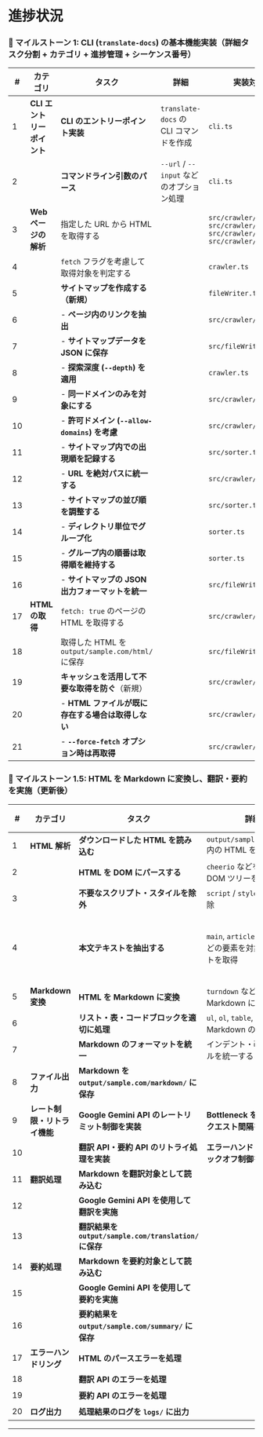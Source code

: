 # 進捗状況

### **📌 マイルストーン 1: CLI (`translate-docs`) の基本機能実装（詳細タスク分割 + カテゴリ + 進捗管理 + シーケンス番号）**

| **#** | **カテゴリ**          | **タスク** | **詳細** | **実装対象ファイル** | **進捗** |
|----|------------------|------------------------------------------|---------------------------|----------------|------|
| 1  | **CLI エントリーポイント** | **CLI のエントリーポイント実装** | `translate-docs` の CLI コマンドを作成 | `cli.ts` | ✅ |
| 2  |                   | **コマンドライン引数のパース** | `--url` / `--input` などのオプション処理 | `cli.ts` | ✅ |
| 3  | **Webページの解析**  | 指定した URL から HTML を取得する | | `src/crawler/crawler.ts` `src/crawler/htmlUtils.ts` `src/crawler/linkProcessor.ts` `src/crawler/urlUtils.ts` | ✅ |
| 4  |                   | `fetch` フラグを考慮して取得対象を判定する | | `crawler.ts` | ✅ |
| 5  |                   | **サイトマップを作成する（新規）** | | `fileWriter.ts` | ✅ |
| 6  |                   | - **ページ内のリンクを抽出** | | `src/crawler/crawler.ts` | ✅ |
| 7  |                   | - **サイトマップデータを JSON に保存** | | `src/fileWriter.ts` | ✅ |
| 8  |                   | - **探索深度 (`--depth`) を適用** | | `crawler.ts` | ✅ |
| 9  |                   | - **同一ドメインのみを対象にする** | | `src/crawler/crawler.ts` | ✅ |
| 10 |                   | - **許可ドメイン (`--allow-domains`) を考慮** | | `src/crawler/crawler.ts` | ✅ |
| 11 |                   | - **サイトマップ内での出現順を記録する** | | `src/sorter.ts` | ✅ |
| 12 |                   | - **URL を絶対パスに統一する** | | `src/crawler/crawler.ts` | ✅ |
| 13 |                   | - **サイトマップの並び順を調整する** | | `src/sorter.ts` | ✅ |
| 14 |                   | - **ディレクトリ単位でグループ化** | | `sorter.ts` | ✅ |
| 15 |                   | - **グループ内の順番は取得順を維持する** | | `sorter.ts` | ✅ |
| 16 |                   | - **サイトマップの JSON 出力フォーマットを統一** | | `src/fileWriter.ts` | ✅ |
| 17 | **HTML の取得**    | `fetch: true` のページの HTML を取得する | | `src/crawler/crawler.ts` | ✅ |
| 18 |                   | 取得した HTML を `output/sample.com/html/` に保存 | | `src/fileWriter.ts` | ✅ |
| 19 |                   | **キャッシュを活用して不要な取得を防ぐ**（新規） | | `src/crawler/crawler.ts` | ✅ |
| 20 |                   | - **HTML ファイルが既に存在する場合は取得しない** | | `src/crawler/crawler.ts` | ✅ |
| 21 |                   | - **`--force-fetch` オプション時は再取得** | | `src/crawler/crawler.ts` | ✅ |

### **📌 マイルストーン 1.5: HTML を Markdown に変換し、翻訳・要約を実施（更新後）**

| **#** | **カテゴリ**            | **タスク** | **詳細** | **実装対象ファイル** | **進捗** |
|----|------------------|------------------------------------------|---------------------------|----------------|------|
| 1  | **HTML 解析**    | **ダウンロードした HTML を読み込む** | `output/sample.com/html/` 内の HTML を読み込む | `src/parser/parser.ts` | ✅ |
| 2  |                  | **HTML を DOM にパースする** | `cheerio` などを使用して DOM ツリーを解析 | `src/parser/parser.ts` | ✅ |
| 3  |                  | **不要なスクリプト・スタイルを除外** | `script` / `style` タグを削除 | `src/parser/parser.ts` | ✅ |
| 4  |                  | **本文テキストを抽出する** | `main`, `article`, `p`, `h1~h6` などの要素を対象にテキストを取得 |  | ❌ (対応しない) |
| 5  | **Markdown 変換** | **HTML を Markdown に変換** | `turndown` などを利用して Markdown に変換 | `src/parser/markdownFormatter.ts` | ✅ |
| 6  |                  | **リスト・表・コードブロックを適切に処理** | `ul`, `ol`, `table`, `pre` などを Markdown の書式に変換 | `src/parser/markdownFormatter.ts` | ✅ |
| 7  |                  | **Markdown のフォーマットを統一** | インデント・改行のルールを統一する | `src/parser/markdownFormatter.ts` | ✅ |
| 8  | **ファイル出力**  | **Markdown を `output/sample.com/markdown/` に保存** | | `src/fileWriter.ts` | ✅ |
| 9  | **レート制限・リトライ機能** | **Google Gemini API のレートリミット制御を実装** | **Bottleneck を利用し、リクエスト間隔を管理** | `src/utils/rateLimiter.ts` | ✅ |
| 10 |                   | **翻訳 API・要約 API のリトライ処理を実装** | **エラーハンドリング & バックオフ制御を組み込む** | `src/utils/apiRetry.ts` | ✅ |
| 11 | **翻訳処理**      | **Markdown を翻訳対象として読み込む** | | `src/translator.ts` | ⏳ |
| 12 |                  | **Google Gemini API を使用して翻訳を実施** | | `src/translator.ts` | ⏳ |
| 13 |                  | **翻訳結果を `output/sample.com/translation/` に保存** | | `src/fileWriter.ts` | ⏳ |
| 14 | **要約処理**      | **Markdown を要約対象として読み込む** | | `src/summarizer.ts` | ⏳ |
| 15 |                  | **Google Gemini API を使用して要約を実施** | | `src/summarizer.ts` | ⏳ |
| 16 |                  | **要約結果を `output/sample.com/summary/` に保存** | | `src/fileWriter.ts` | ⏳ |
| 17 | **エラーハンドリング** | **HTML のパースエラーを処理** | | `src/parser/parser.ts` | ⏳ |
| 18 |                  | **翻訳 API のエラーを処理** | | `src/translator.ts` | ⏳ |
| 19 |                  | **要約 API のエラーを処理** | | `src/summarizer.ts` | ⏳ |
| 20 | **ログ出力**      | **処理結果のログを `logs/` に出力** | | `src/logger.ts` | ⏳ |

---
